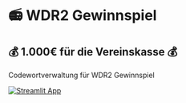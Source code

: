 # 📻 WDR2 Gewinnspiel
## 💰 1.000€ für die Vereinskasse 💰

Codewortverwaltung für WDR2 Gewinnspiel

[![Streamlit App](https://static.streamlit.io/badges/streamlit_badge_black_white.svg)]([link](https://dorfverein-wdr2-vereinsgewinnspiel.streamlit.app/))
